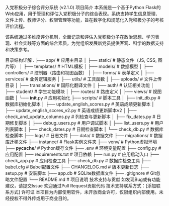 入党积极分子综合评分系统 (v2.1.0)
项目简介
本系统是一个基于Python Flask的Web应用，用于管理和评估入党积极分子的综合表现。系统支持学生信息管理、文件上传、教师评分、权限管理等功能，旨在数字化和规范化入党积极分子的考核评价流程。

该系统通过多维度评分机制，全面记录和评估入党积极分子在政治思想、学习表现、社会实践等方面的综合素质，为党组织发展新党员提供客观、科学的数据支持和决策参考。

目录结构详解
.
├── app/                   # 应用主目录
│   ├── static/            # 静态文件（JS, CSS, 图片等）
│   ├── templates/         # HTML模板
│   ├── models/            # 数据模型
│   ├── controllers/       # 控制器（路由和视图函数）
│   ├── forms/             # 表单定义
│   ├── services/          # 业务逻辑服务
│   ├── utils/             # 工具函数
│   ├── uploads/           # 文件上传目录
│   ├── translations/      # 国际化翻译文件
│   ├── auth/              # 认证相关功能
│   ├── student/           # 学生功能模块
│   ├── routes/            # 路由定义
│   ├── views/             # 视图函数
│   └── __init__.py        # 应用初始化
├── scripts/               # 脚本工具
│   ├── init_db.py         # 数据库初始化脚本
│   ├── update_english_scores.py  # 英语成绩更新脚本
│   ├── update_english_scores_v2.py  # 英语成绩更新脚本v2
│   ├── check_and_update_columns.py  # 列检查与更新脚本
│   ├── fix_dates.py       # 日期修复脚本
│   ├── debug_users.py     # 用户调试脚本
│   ├── list_users.py      # 用户列表脚本
│   ├── check_dates.py     # 日期检查脚本
│   └── check_db.py        # 数据库检查脚本
├── logs/                  # 日志文件
├── data/                  # 数据文件
├── migrations/            # 数据库迁移文件
├── instance/              # Flask实例文件夹
├── venv/                  # Python虚拟环境
├── __pycache__/           # Python缓存文件
├── .env                   # 环境变量配置
├── config.py              # 应用配置
├── requirements.txt       # 项目依赖
├── run.py                 # 应用启动入口
├── check_app.py           # 应用检查工具
├── check_db.py            # 数据库检查工具
├── babel.cfg              # Babel配置文件
├── CHANGELOG.md           # 版本更新日志
├── setup.py               # 安装脚本
├── app.db                 # SQLite数据库文件
├── .gitignore             # Git忽略文件配置
└── README.md              # 项目说明
技术支持与贡献
如发现Bug或有功能建议，请提交Issue
欢迎通过Pull Request贡献代码
技术支持联系方式：[添加联系方式]
许可证
本项目为内部使用软件，未开放商业许可，仅限组织内部使用。未经授权不得外传或用于商业目的。
